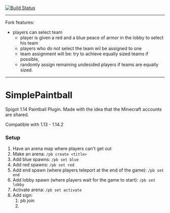 [![Build Status](https://travis-ci.com/jakeryang/SimplePaintball.svg?branch=master)](https://travis-ci.com/jakeryang/SimplePaintball)


------------------------------------------------------------------------------------------
Fork features:
- players can select team
  - player is given a red and a blue peace of armor in the lobby to select his team
  - players who do not select the team wil be assigned to one
  - team assignment will be: try to achieve equally sized teams if possible, 
  - randomly assign remaining undesided players if teams are equally sized.
------------------------------------------------------------------------------------------
  
# SimplePaintball
Spigot 1.14 Paintball Plugin. Made with the idea that the Minecraft accounts are shared.

Compatible with 1.13 - 1.14.2

### Setup
1. Have an arena map where players can't get out
2. Make an arena: `/pb create <title>`
3. Add blue spawns: `/pb set blue`
4. Add red spawns: `/pb set red`
5. Add end spawn (where players teleport at the end of the game): `/pb set end`
6. Add lobby spawn (where players wait for the game to start): `/pb set lobby`
7. Activate arena: `/pb set activate`
8. Add sign:
   1. pb join
   2. <title>
9. Enjoy!

### The Game
When a player joins a game, they are teleported to the lobby and placed in adventure mode with a few objects in their hot bar: a leave bed 
and wool blocks. Players can right click on those blocks in order to either leave the game or to choose a weapon to use when the game starts. When the game is about to start, players are randomly placed on to different teams (red or blue). The players play the game for the most kills, the team with the most kills is announced after the game is over.

### The Weapons
* Sniper : Shoots straight, no drop
* Rocket Launcher : On impact, multiple snowballs fire out for area damage
* Shotgun : 3 snowballs fire out
* Minigun : Highfire rate with little accuracy
* Admin : Firerate of minigun with accuracy of sniper. Lightning strikes when a player is in the arena. Player holding the gun does not 
have to be part of arena

## Building
This repository utlizes Maven to build the JAR file. In Eclipse the process is simple: Right-click on your project -> `Run As...` -> `Maven Build`. A window will pop up to add some options for building. In the `Goals` field, type in `clean install`. Then click on `Apply` then on `Run`. This will will download the dependencies and build a jar file that will output in the `/target` folder. Place this in plugins and you're good to go!

### Note
In the pom.xml file, there's a section where it copies the built jar files to a certain directories (the plugin directory of my dev servers). These options are for me, but you can change them anyway you want. You might get an error if the path specified doesn't exist on your computer.

## API
As of v0.3.3-alpha.2, an API has been tested and created to add additional weapons to the game. If you would like to know how to add custom weapons look at the example repo: https://github.com/jakeryang/SimpleGun. 

### Note
You can replace any of the existing weapons by giving it the same name. Through the `getName()` method of the `Gun` class, which you extend to create a custom weapon, give it an existing name, such as `RocketLauncher` and it will replace the existing Rocket Launcher.

